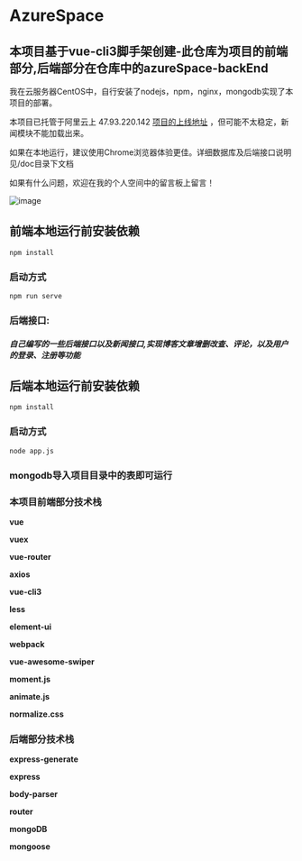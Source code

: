 # AzureSpace

## 本项目基于vue-cli3脚手架创建-此仓库为项目的前端部分,后端部分在仓库中的azureSpace-backEnd

我在云服务器CentOS中，自行安装了nodejs，npm，nginx，mongodb实现了本项目的部署。

本项目已托管于阿里云上 47.93.220.142 [项目的上线地址](47.93.220.142) ，但可能不太稳定，新闻模块不能加载出来。

如果在本地运行，建议使用Chrome浏览器体验更佳。详细数据库及后端接口说明见/doc目录下文档

如果有什么问题，欢迎在我的个人空间中的留言板上留言！

![image](https://github.com/Azure33/azureSpace/tree/master/doc/azurespace.gif)

## 前端本地运行前安装依赖

```
npm install
```

### 启动方式

```
npm run serve
```

### 后端接口: 

#####     自己编写的一些后端接口以及新闻接口,实现博客文章增删改查、评论，以及用户的登录、注册等功能

## 后端本地运行前安装依赖

```
npm install
```

### 启动方式

```
node app.js
```

### mongodb导入项目目录中的表即可运行

### 本项目前端部分技术栈

**vue**

**vuex**

**vue-router** 

**axios**

**vue-cli3**

**less** 

**element-ui**

**webpack**

**vue-awesome-swiper**

**moment.js**

**animate.js**

**normalize.css**

### 后端部分技术栈

**express-generate**

**express** 

**body-parser**

**router**

**mongoDB**

**mongoose**